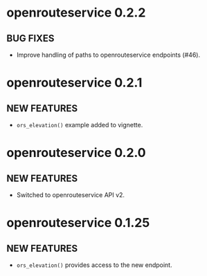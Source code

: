 # openrouteservice 0.2.2

## BUG FIXES

- Improve handling of paths to openrouteservice endpoints (#46).

# openrouteservice 0.2.1

## NEW FEATURES

- `ors_elevation()` example added to vignette.

# openrouteservice 0.2.0

## NEW FEATURES

- Switched to openrouteservice API v2.

# openrouteservice 0.1.25

## NEW FEATURES

- `ors_elevation()` provides access to the new endpoint.
